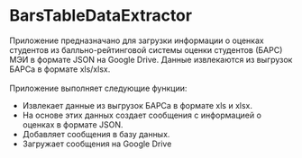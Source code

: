 # BarsTableDataExtractor
Приложение предназначано для загрузки информации о оценках студентов из балльно-рейтинговой системы оценки студентов (БАРС) МЭИ в формате JSON на Google Drive. Данные извлекаются из выгрузок БАРСа в формате xls/xlsx.<br /><br />
Приложение выполняет следующие функции:
* Извлекает данные из выгрузок БАРСа в формате xls и xlsx.
* На основе этих данных создает сообщения с информацией о оценках в формате JSON.
* Добавляет сообщения в базу данных.
* Загружает сообщения на Google Drive
